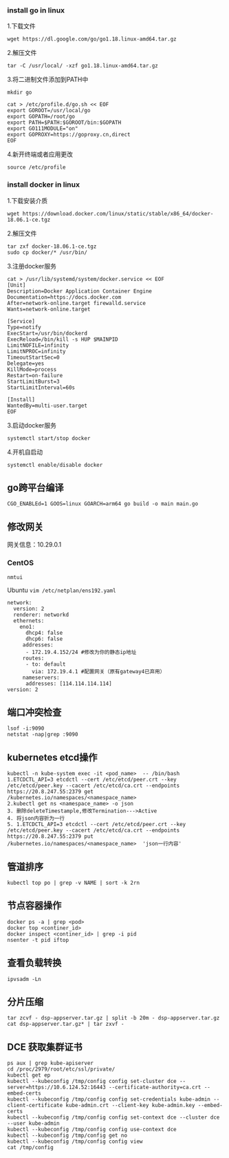 ### install go in linux

1.下载文件
```shell
wget https://dl.google.com/go/go1.18.linux-amd64.tar.gz
```
2.解压文件
```shell
tar -C /usr/local/ -xzf go1.18.linux-amd64.tar.gz
```
3.将二进制文件添加到PATH中
```shell
mkdir go
```
```shell
cat > /etc/profile.d/go.sh << EOF
export GOROOT=/usr/local/go
export GOPATH=/root/go
export PATH=$PATH:$GOROOT/bin:$GOPATH
export GO111MODULE="on" 
export GOPROXY=https://goproxy.cn,direct
EOF
```
4.新开终端或者应用更改
```shell
source /etc/profile
```

### install docker in linux
1.下载安装介质
```shell
wget https://download.docker.com/linux/static/stable/x86_64/docker-18.06.1-ce.tgz
```
2.解压文件
```shell
tar zxf docker-18.06.1-ce.tgz
sudo cp docker/* /usr/bin/
```
3.注册docker服务
```shell
cat > /usr/lib/systemd/system/docker.service << EOF
[Unit]
Description=Docker Application Container Engine
Documentation=https://docs.docker.com
After=network-online.target firewalld.service
Wants=network-online.target
 
[Service]
Type=notify
ExecStart=/usr/bin/dockerd
ExecReload=/bin/kill -s HUP $MAINPID
LimitNOFILE=infinity
LimitNPROC=infinity
TimeoutStartSec=0
Delegate=yes
KillMode=process
Restart=on-failure
StartLimitBurst=3
StartLimitInterval=60s
 
[Install]
WantedBy=multi-user.target
EOF
```
3.启动docker服务
```shell
systemctl start/stop docker
```
4.开机自启动
```shell
systemctl enable/disable docker
```

## go跨平台编译
```shell
CGO_ENABLEd=1 GOOS=linux GOARCH=arm64 go build -o main main.go
```

## 修改网关
网关信息：10.29.0.1
### CentOS
```shell
nmtui
```
Ubuntu
`vim /etc/netplan/ens192.yaml`
```shell
network:
  version: 2
  renderer: networkd
  ethernets:
    eno1:
      dhcp4: false
      dhcp6: false
     addresses:
      - 172.19.4.152/24 #修改为你的静态ip地址
     routes:
      - to: default
        via: 172.19.4.1 #配置网关（原有gateway4已弃用）
     nameservers:
      addresses: [114.114.114.114]
version: 2
```

## 端口冲突检查
```shell
lsof -i:9090
netstat -nap|grep :9090
```

## kubernetes etcd操作
```shell
kubectl -n kube-system exec -it <pod_name>  -- /bin/bash
1.ETCDCTL_API=3 etcdctl --cert /etc/etcd/peer.crt --key /etc/etcd/peer.key --cacert /etc/etcd/ca.crt --endpoints https://20.8.247.55:2379 get /kubernetes.io/namespaces/<namespace_name> 
2.kubectl get ns <namespace_name> -o json
3. 删除deleteTimestample,修改Termination--->Active
4. 将json内容折为一行
5. 1.ETCDCTL_API=3 etcdctl --cert /etc/etcd/peer.crt --key /etc/etcd/peer.key --cacert /etc/etcd/ca.crt --endpoints https://20.8.247.55:2379 put /kubernetes.io/namespaces/<namespace_name>  'json一行内容'
```

## 管道排序
```shell
kubectl top po | grep -v NAME | sort -k 2rn
```

## 节点容器操作
```shell
docker ps -a | grep <pod>
docker top <continer_id>
docker inspect <continer_id> | grep -i pid
nsenter -t pid iftop
```

## 查看负载转换
```shell
ipvsadm -Ln
```

## 分片压缩
```shell
tar zcvf - dsp-appserver.tar.gz | split -b 20m - dsp-appserver.tar.gz
cat dsp-appserver.tar.gz* | tar zxvf -
```

## DCE 获取集群证书
```shell
ps aux | grep kube-apiserver
cd /proc/2979/root/etc/ssl/private/
kubectl get ep
kubectl --kubeconfig /tmp/config config set-cluster dce --server=https://10.6.124.52:16443 --certificate-authority=ca.crt --embed-certs
kubectl --kubeconfig /tmp/config config set-credentials kube-admin --client-certificate kube-admin.crt --client-key kube-admin.key --embed-certs
kubectl --kubeconfig /tmp/config config set-context dce --cluster dce --user kube-admin
kubectl --kubeconfig /tmp/config config use-context dce
kubectl --kubeconfig /tmp/config get no
kubectl --kubeconfig /tmp/config config view
cat /tmp/config
```

